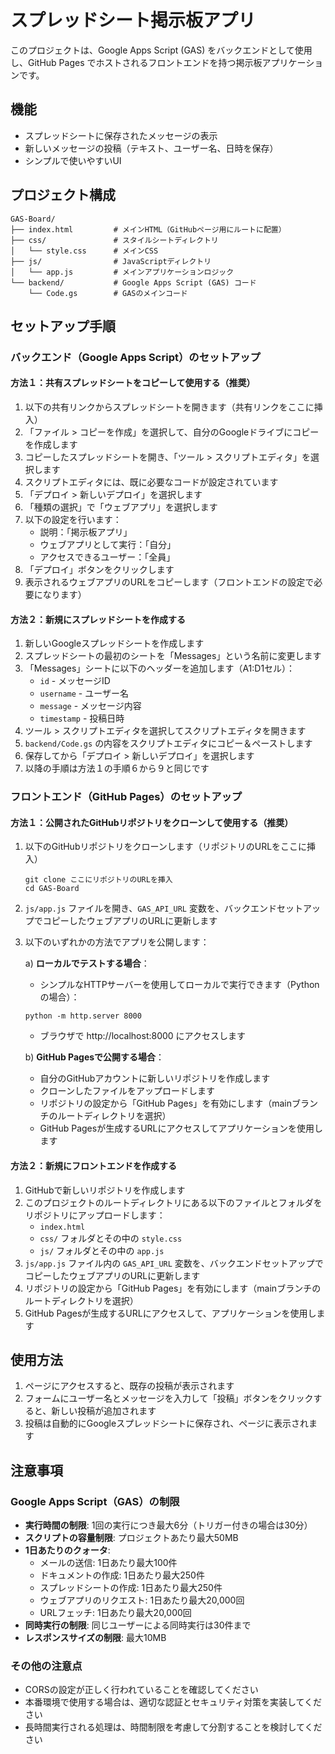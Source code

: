# スプレッドシート掲示板アプリ

このプロジェクトは、Google Apps Script (GAS) をバックエンドとして使用し、GitHub Pages でホストされるフロントエンドを持つ掲示板アプリケーションです。

## 機能

- スプレッドシートに保存されたメッセージの表示
- 新しいメッセージの投稿（テキスト、ユーザー名、日時を保存）
- シンプルで使いやすいUI

## プロジェクト構成

```
GAS-Board/
├── index.html         # メインHTML（GitHubページ用にルートに配置）
├── css/               # スタイルシートディレクトリ
│   └── style.css      # メインCSS
├── js/                # JavaScriptディレクトリ
│   └── app.js         # メインアプリケーションロジック
└── backend/           # Google Apps Script (GAS) コード
    └── Code.gs        # GASのメインコード
```

## セットアップ手順

### バックエンド（Google Apps Script）のセットアップ

#### 方法１：共有スプレッドシートをコピーして使用する（推奨）

1. 以下の共有リンクからスプレッドシートを開きます（共有リンクをここに挿入）
2. 「ファイル > コピーを作成」を選択して、自分のGoogleドライブにコピーを作成します
3. コピーしたスプレッドシートを開き、「ツール > スクリプトエディタ」を選択します
4. スクリプトエディタには、既に必要なコードが設定されています
5. 「デプロイ > 新しいデプロイ」を選択します
6. 「種類の選択」で「ウェブアプリ」を選択します
7. 以下の設定を行います：
   - 説明：「掲示板アプリ」
   - ウェブアプリとして実行：「自分」
   - アクセスできるユーザー：「全員」
8. 「デプロイ」ボタンをクリックします
9. 表示されるウェブアプリのURLをコピーします（フロントエンドの設定で必要になります）

#### 方法２：新規にスプレッドシートを作成する

1. 新しいGoogleスプレッドシートを作成します
2. スプレッドシートの最初のシートを「Messages」という名前に変更します
3. 「Messages」シートに以下のヘッダーを追加します（A1:D1セル）：
   - `id` - メッセージID
   - `username` - ユーザー名
   - `message` - メッセージ内容
   - `timestamp` - 投稿日時
4. ツール > スクリプトエディタを選択してスクリプトエディタを開きます
5. `backend/Code.gs` の内容をスクリプトエディタにコピー＆ペーストします
6. 保存してから「デプロイ > 新しいデプロイ」を選択します
7. 以降の手順は方法１の手順６から９と同じです

### フロントエンド（GitHub Pages）のセットアップ

#### 方法１：公開されたGitHubリポジトリをクローンして使用する（推奨）

1. 以下のGitHubリポジトリをクローンします（リポジトリのURLをここに挿入）
   ```
   git clone ここにリポジトリのURLを挿入
   cd GAS-Board
   ```

2. `js/app.js` ファイルを開き、`GAS_API_URL` 変数を、バックエンドセットアップでコピーしたウェブアプリのURLに更新します

3. 以下のいずれかの方法でアプリを公開します：

   a) **ローカルでテストする場合**：
      - シンプルなHTTPサーバーを使用してローカルで実行できます（Pythonの場合）：
      ```
      python -m http.server 8000
      ```
      - ブラウザで http://localhost:8000 にアクセスします

   b) **GitHub Pagesで公開する場合**：
      - 自分のGitHubアカウントに新しいリポジトリを作成します
      - クローンしたファイルをアップロードします
      - リポジトリの設定から「GitHub Pages」を有効にします（mainブランチのルートディレクトリを選択）
      - GitHub Pagesが生成するURLにアクセスしてアプリケーションを使用します

#### 方法２：新規にフロントエンドを作成する

1. GitHubで新しいリポジトリを作成します
2. このプロジェクトのルートディレクトリにある以下のファイルとフォルダをリポジトリにアップロードします：
   - `index.html`
   - `css/` フォルダとその中の `style.css`
   - `js/` フォルダとその中の `app.js`
3. `js/app.js` ファイル内の `GAS_API_URL` 変数を、バックエンドセットアップでコピーしたウェブアプリのURLに更新します
4. リポジトリの設定から「GitHub Pages」を有効にします（mainブランチのルートディレクトリを選択）
5. GitHub Pagesが生成するURLにアクセスして、アプリケーションを使用します

## 使用方法

1. ページにアクセスすると、既存の投稿が表示されます
2. フォームにユーザー名とメッセージを入力して「投稿」ボタンをクリックすると、新しい投稿が追加されます
3. 投稿は自動的にGoogleスプレッドシートに保存され、ページに表示されます

## 注意事項

### Google Apps Script（GAS）の制限

- **実行時間の制限**: 1回の実行につき最大6分（トリガー付きの場合は30分）
- **スクリプトの容量制限**: プロジェクトあたり最大50MB
- **1日あたりのクォータ**:
  - メールの送信: 1日あたり最大100件
  - ドキュメントの作成: 1日あたり最大250件
  - スプレッドシートの作成: 1日あたり最大250件
  - ウェブアプリのリクエスト: 1日あたり最大20,000回
  - URLフェッチ: 1日あたり最大20,000回
- **同時実行の制限**: 同じユーザーによる同時実行は30件まで
- **レスポンスサイズの制限**: 最大10MB

### その他の注意点

- CORSの設定が正しく行われていることを確認してください
- 本番環境で使用する場合は、適切な認証とセキュリティ対策を実装してください
- 長時間実行される処理は、時間制限を考慮して分割することを検討してください
